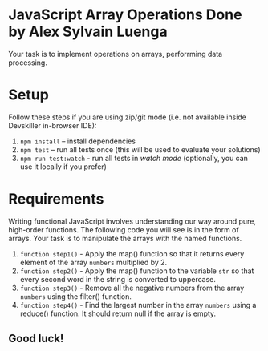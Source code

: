# JavaScript Array Operations Done by Alex Sylvain Luenga

Your task is to implement operations on arrays, perforrming data processing.

# Setup

Follow these steps if you are using zip/git mode (i.e. not available inside Devskiller in-browser IDE):

1. `npm install` – install dependencies
2. `npm test` – run all tests once (this will be used to evaluate your solutions)
3. `npm run test:watch` - run all tests in _watch mode_ (optionally, you can use it locally if you prefer)

# Requirements

Writing functional JavaScript involves understanding our way around pure, high-order functions. The following code you will see is in the form of arrays. Your task is to manipulate the arrays with the named functions. 

1. `function step1()` - Apply the map() function so that it returns every element of the array `numbers` multiplied by 2. 
2. `function step2()` - Apply the map() function to the variable `str` so that every second word in the string is converted to uppercase. 
3. `function step3()` - Remove all the negative numbers from the array `numbers` using the filter() function. 
4. `function step4()` - Find the largest number in the array `numbers` using a reduce() function. It should return null if the array is empty.

## Good luck!
